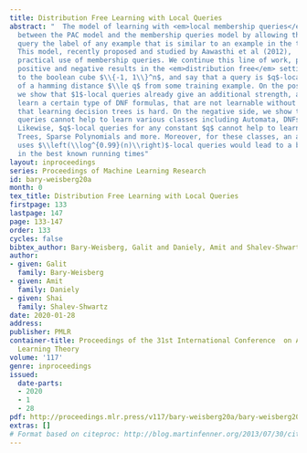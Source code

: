 ```yaml
---
title: Distribution Free Learning with Local Queries
abstract: "  The model of learning with <em>local membership queries</em> interpolates
  between the PAC model and the membership queries model by allowing the learner to
  query the label of any example that is similar to an example in the training set.
  This model, recently proposed and studied by Aawasthi et al (2012),  aims to facilitate
  practical use of membership queries. We continue this line of work, proving both
  positive and negative results in the <em>distribution free</em> setting. We restrict
  to the boolean cube $\\{-1, 1\\}^n$, and say that a query is $q$-local if it is
  of a hamming distance $\\le q$ from some training example. On the positive side,
  we show that $1$-local queries already give an additional strength, and allow to
  learn a certain type of DNF formulas, that are not learnable without queries, assuming
  that learning decision trees is hard. On the negative side, we show that even $\\left(n^{0.99}\\right)$-local
  queries cannot help to learn various classes including Automata, DNFs and more.
  Likewise, $q$-local queries for any constant $q$ cannot help to learn Juntas, Decision
  Trees, Sparse Polynomials and more. Moreover, for these classes, an algorithm that
  uses $\\left(\\log^{0.99}(n)\\right)$-local queries would lead to a breakthrough
  in the best known running times"
layout: inproceedings
series: Proceedings of Machine Learning Research
id: bary-weisberg20a
month: 0
tex_title: Distribution Free Learning with Local Queries
firstpage: 133
lastpage: 147
page: 133-147
order: 133
cycles: false
bibtex_author: Bary-Weisberg, Galit and Daniely, Amit and Shalev-Shwartz, Shai
author:
- given: Galit
  family: Bary-Weisberg
- given: Amit
  family: Daniely
- given: Shai
  family: Shalev-Shwartz
date: 2020-01-28
address: 
publisher: PMLR
container-title: Proceedings of the 31st International Conference  on Algorithmic
  Learning Theory
volume: '117'
genre: inproceedings
issued:
  date-parts:
  - 2020
  - 1
  - 28
pdf: http://proceedings.mlr.press/v117/bary-weisberg20a/bary-weisberg20a.pdf
extras: []
# Format based on citeproc: http://blog.martinfenner.org/2013/07/30/citeproc-yaml-for-bibliographies/
---
```

